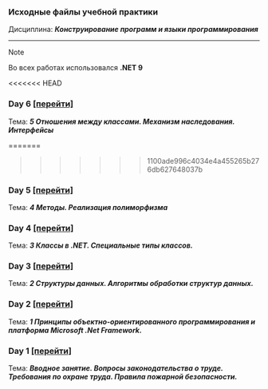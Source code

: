 ### Исходные файлы учебной практики
Дисциплина: ***Конструирование программ и языки программирования***

---

> [!NOTE]
> Во всех работах использовался **.NET 9**

<<<<<<< HEAD
### Day 6 [[перейти]](https://github.com/elgodbro/csharp_practice/tree/main/Day6)
Тема: ***5 Отношения между классами. Механизм наследования. Интерфейсы***

=======
>>>>>>> 1100ade996c4034e4a455265b276db627648037b
### Day 5 [[перейти]](https://github.com/elgodbro/csharp_practice/tree/main/Day5)
Тема: ***4 Методы. Реализация полиморфизма***

### Day 4 [[перейти]](https://github.com/elgodbro/csharp_practice/tree/main/Day4)
Тема: ***3 Классы в .NET. Специальные типы классов.***

### Day 3 [[перейти]](https://github.com/elgodbro/csharp_practice/tree/main/Day3)
Тема: ***2 Структуры данных. Алгоритмы обработки структур данных.***

### Day 2 [[перейти]](https://github.com/elgodbro/csharp_practice/tree/main/Day2)
Тема: ***1 Принципы объектно-ориентированного программирования и платформа Microsoft .Net Framework.***

### Day 1 [[перейти]](https://github.com/elgodbro/csharp_practice/tree/main/Day1)
Тема: ***Вводное занятие. Вопросы законодательства о труде. Требования по охране труда. Правила пожарной безопасности.***
